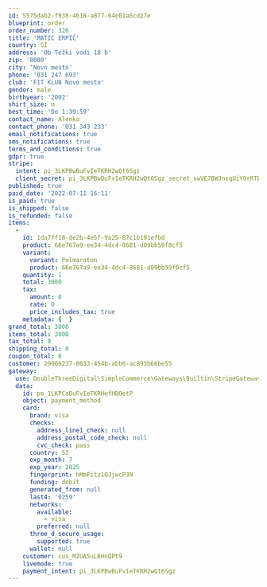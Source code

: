 ```yaml
---
id: 5575dab2-f938-4618-a877-64e01a6cd27e
blueprint: order
order_number: 326
title: 'MATIC ERPIČ'
country: SI
address: 'Ob Težki vodi 18 b'
zip: '8000'
city: 'Novo mesto'
phone: '031 247 693'
club: 'FIT KLUB Novo mesto'
gender: male
birthyear: '2002'
shirt_size: m
best_time: 'Do 1:39:59'
contact_name: Alenka
contact_phone: '031 343 233'
email_notifications: true
sms_notifications: true
terms_and_conditions: true
gdpr: true
stripe:
  intent: pi_3LKPBwBuFvIeTKRH2wQt6Sgz
  client_secret: pi_3LKPBwBuFvIeTKRH2wQt6Sgz_secret_xwVE7BWJnsqUiY9rRTBvVgBws
published: true
paid_date: '2022-07-11 16:11'
is_paid: true
is_shipped: false
is_refunded: false
items:
  -
    id: 1da7ff18-de2b-4e5f-9a25-87c1b191efbd
    product: 66e767a9-ee34-4dc4-8681-d09bb59f0cf5
    variant:
      variant: Polmaraton
      product: 66e767a9-ee34-4dc4-8681-d09bb59f0cf5
    quantity: 1
    total: 3000
    tax:
      amount: 0
      rate: 0
      price_includes_tax: true
    metadata: {  }
grand_total: 3000
items_total: 3000
tax_total: 0
shipping_total: 0
coupon_total: 0
customer: 2900b237-0033-454b-abb6-ac893b66be55
gateway:
  use: DoubleThreeDigital\SimpleCommerce\Gateways\Builtin\StripeGateway
  data:
    id: pm_1LKPCaBuFvIeTKRHefHBOetP
    object: payment_method
    card:
      brand: visa
      checks:
        address_line1_check: null
        address_postal_code_check: null
        cvc_check: pass
      country: SI
      exp_month: 7
      exp_year: 2025
      fingerprint: hMmFitz1OJjwcP3N
      funding: debit
      generated_from: null
      last4: '0259'
      networks:
        available:
          - visa
        preferred: null
      three_d_secure_usage:
        supported: true
      wallet: null
    customer: cus_M2UA5uLBHnQPt9
    livemode: true
    payment_intent: pi_3LKPBwBuFvIeTKRH2wQt6Sgz
---
```

